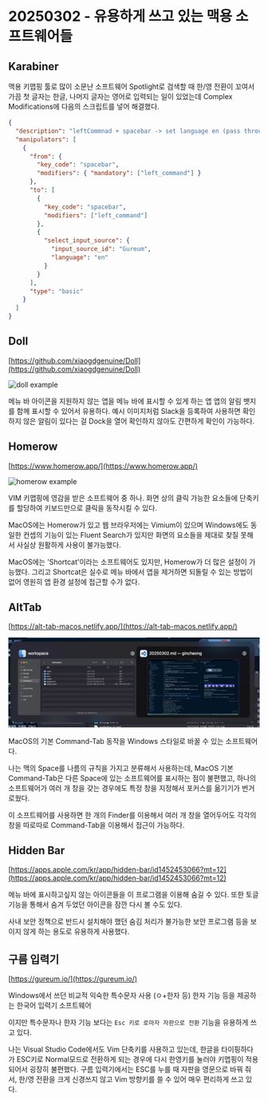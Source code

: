 # 20250302 - 유용하게 쓰고 있는 맥용 소프트웨어들

## Karabiner

맥용 키맵핑 툴로 많이 소문난 소프트웨어
Spotlight로 검색할 때 한/영 전환이 꼬여서 가끔 첫 글자는 한글, 나머지 글자는 영어로 입력되는 일이 있었는데 Complex Modifications에 다음의 스크립트를 넣어 해결했다.

```json
{
  "description": "leftCommnad + spacebar -> set language en (pass through)",
  "manipulators": [
    {
      "from": {
        "key_code": "spacebar",
        "modifiers": { "mandatory": ["left_command"] }
      },
      "to": [
        {
          "key_code": "spacebar",
          "modifiers": ["left_command"]
        },
        {
          "select_input_source": {
            "input_source_id": "Gureum",
            "language": "en"
          }
        }
      ],
      "type": "basic"
    }
  ]
}
```

## Doll

[https://github.com/xiaogdgenuine/Doll](https://github.com/xiaogdgenuine/Doll)

<img src="https://github.com/xiaogdgenuine/Doll/raw/main/Doll/Docs/Images/show-as-badge.png" alt="doll example" style="width: 300px; max-width: 100%;" />

메뉴 바 아이콘을 지원하지 않는 앱을 메뉴 바에 표시할 수 있게 하는 앱
앱의 알림 뱃지를 함께 표시할 수 있어서 유용하다.
예시 이미지처럼 Slack을 등록하여 사용하면 확인하지 않은 알림이 있다는 걸 Dock을 열어 확인하지 않아도 간편하게 확인이 가능하다.

## Homerow

[https://www.homerow.app/](https://www.homerow.app/)

<img src="202050302_1.png" alt="homerow example" style="width: 400px; max-width: 100%;" />

VIM 키맵핑에 영감을 받은 소프트웨어 중 하나.
화면 상의 클릭 가능한 요소들에 단축키를 할당하여 키보드만으로 클릭을 동작시킬 수 있다.

MacOS에는 Homerow가 있고
웹 브라우저에는 Vimium이 있으며
Windows에도 동일한 컨셉의 기능이 있는 Fluent Search가 있지만 화면의 요소들을 제대로 찾질 못해서 사실상 원활하게 사용이 불가능했다.

MacOS에는 'Shortcat'이라는 소프트웨어도 있지만, Homerow가 더 많은 설정이 가능했다.
그리고 Shortcat은 실수로 메뉴 바에서 앱을 제거하면 되돌릴 수 있는 방법이 없어 영원히 앱 환경 설정에 접근할 수가 없다.

## AltTab

[https://alt-tab-macos.netlify.app/](https://alt-tab-macos.netlify.app/)

<img src="20250302_2.png" alt="alttab example" style="width: 600px; max-width: 100%;" />

MacOS의 기본 Command-Tab 동작을 Windows 스타일로 바꿀 수 있는 소프트웨어다.

나는 맥의 Space를 나름의 규칙을 가지고 분류해서 사용하는데, MacOS 기본 Command-Tab은 다른 Space에 있는 소프트웨어를 표시하는 점이 불편했고, 하나의 소프트웨어가 여러 개 창을 갖는 경우에도 특정 창을 지정해서 포커스를 옮기기가 번거로웠다.

이 소프트웨어를 사용하면 한 개의 Finder를 이용해서 여러 개 창을 열어두어도 각각의 창을 따로따로 Command-Tab을 이용해서 접근이 가능하다.

## Hidden Bar

[https://apps.apple.com/kr/app/hidden-bar/id1452453066?mt=12](https://apps.apple.com/kr/app/hidden-bar/id1452453066?mt=12)

메뉴 바에 표시하고싶지 않는 아이콘들을 이 프로그램을 이용해 숨길 수 있다.
또한 토글 기능을 통해서 숨겨 두었던 아이콘을 잠깐 다시 볼 수도 있다.

사내 보안 정책으로 반드시 설치해야 했던 숨김 처리가 불가능한 보안 프로그램 등을 보이지 않게 하는 용도로 유용하게 사용했다.

## 구름 입력기

[https://gureum.io/](https://gureum.io/)

Windows에서 쓰던 비교적 익숙한 특수문자 사용 (ㅇ+한자 등)
한자 기능 등을 제공하는 한국어 입력기 소프트웨어

이지만 특수문자나 한자 기능 보다는 `Esc 키로 로마자 자판으로 전환` 기능을 유용하게 쓰고 있다.

나는 Visual Studio Code에서도 Vim 단축키를 사용하고 있는데, 한글을 타이핑하다가 ESC키로 Normal모드로 전환하게 되는 경우에 다시 한영키를 눌러야 키맵핑이 적용되어서 굉장히 불편했다.
구름 입력기에서는 ESC를 누를 때 자판을 영문으로 바꿔 줘서, 한/영 전환을 크게 신경쓰지 않고 Vim 방향키를 쓸 수 있어 매우 편리하게 쓰고 있다.
